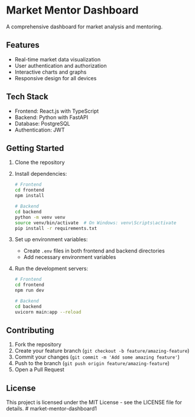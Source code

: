# Market Mentor Dashboard

A comprehensive dashboard for market analysis and mentoring.

## Features

- Real-time market data visualization
- User authentication and authorization
- Interactive charts and graphs
- Responsive design for all devices

## Tech Stack

- Frontend: React.js with TypeScript
- Backend: Python with FastAPI
- Database: PostgreSQL
- Authentication: JWT

## Getting Started

1. Clone the repository
2. Install dependencies:
   ```bash
   # Frontend
   cd frontend
   npm install

   # Backend
   cd backend
   python -m venv venv
   source venv/bin/activate  # On Windows: venv\Scripts\activate
   pip install -r requirements.txt
   ```

3. Set up environment variables:
   - Create `.env` files in both frontend and backend directories
   - Add necessary environment variables

4. Run the development servers:
   ```bash
   # Frontend
   cd frontend
   npm run dev

   # Backend
   cd backend
   uvicorn main:app --reload
   ```

## Contributing

1. Fork the repository
2. Create your feature branch (`git checkout -b feature/amazing-feature`)
3. Commit your changes (`git commit -m 'Add some amazing feature'`)
4. Push to the branch (`git push origin feature/amazing-feature`)
5. Open a Pull Request

## License

This project is licensed under the MIT License - see the LICENSE file for details.
#   m a r k e t - m e n t o r - d a s h b o a r d 1  
 